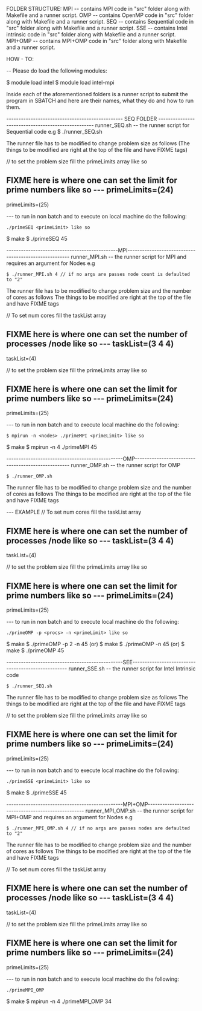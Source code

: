 
FOLDER STRUCTURE:
MPI 	-- contains MPI code in "src" folder along with Makefile and a runner script.
OMP 	-- contains OpenMP code in "src" folder along with Makefile and a runner script.
SEQ 	-- contains Sequential code in "src" folder along with Makefile and a runner script.
SSE 	-- contains Intel intrinsic code in "src" folder along with Makefile and a runner script.
MPI+OMP -- contains MPI+OMP code in "src" folder along with Makefile and a runner script.


HOW - TO:

-- Please do load the following modules:

$ module load intel
$ module load intel-mpi

Inside each of the aforementioned folders is a runner script to submit the program 
in SBATCH and here are their names, what they do and how to run them.

------------------------------------------------ SEQ FOLDER ---------------------------------------------------
runner_SEQ.sh -- the runner script for Sequential code
e.g
	$ ./runner_SEQ.sh


The runner file has to be modified to change problem size as follows
(The things to be modified are right at the top of the file and have FIXME tags)

// to set the problem size fill the primeLimits array like so 
## FIXME here is where one can set the limit for prime numbers like so --- primeLimits=(24)
primeLimits=(25)


--- to run in non batch and to execute on local machine do the following:

	./primeSEQ <primeLimit> like so

 $ make
 $ ./primeSEQ 45


----------------------------------------------MPI------------------------------------------------------
runner_MPI.sh -- the runner script for MPI and requires an argument for Nodes
e.g

	$ ./runner_MPI.sh 4 // if no args are passes node count is defaulted to "2"

The runner file has to be modified to change problem size and the number of cores as follows
The things to be modified are right at the top of the file and have FIXME tags

// To set num cores fill the taskList array
## FIXME here is where one can set the number of processes /node like so --- taskList=(3 4 4)
taskList=(4)

// to set the problem size fill the primeLimits array like so 
## FIXME here is where one can set the limit for prime numbers like so --- primeLimits=(24)
primeLimits=(25)


--- to run in non batch and to execute local machine do the following:

	$ mpirun -n <nodes> ./primeMPI <primeLimit> like so

 $ make
 $ mpirun -n 4 ./primeMPI 45


------------------------------------------------OMP---------------------------------------------------
runner_OMP.sh -- the runner script for OMP

	$ ./runner_OMP.sh

The runner file has to be modified to change problem size and the number of cores as follows
The things to be modified are right at the top of the file and have FIXME tags

--- EXAMPLE
// To set num cores fill the taskList array
## FIXME here is where one can set the number of processes /node like so --- taskList=(3 4 4)
taskList=(4)

// to set the problem size fill the primeLimits array like so 
## FIXME here is where one can set the limit for prime numbers like so --- primeLimits=(24)
primeLimits=(25)



--- to run in non batch and to execute local machine do the following:

	./primeOMP -p <procs> -n <primeLimit> like so

 $ make
 $ ./primeOMP -p 2 -n 45
	(or)
 $ make
 $ ./primeOMP -n 45
	(or)
 $ make
 $ ./primeOMP 45

------------------------------------------------SEE---------------------------------------------------
runner_SSE.sh -- the runner script for Intel Intrinsic code

	$ ./runner_SEQ.sh

The runner file has to be modified to change problem size as follows
The things to be modified are right at the top of the file and have FIXME tags

// to set the problem size fill the primeLimits array like so 
## FIXME here is where one can set the limit for prime numbers like so --- primeLimits=(24)
primeLimits=(25)

--- to run in non batch and to execute local machine do the following:

	./primeSSE <primeLimit> like so

 $ make
 $ ./primeSSE 45
 
------------------------------------------------MPI+OMP---------------------------------------------------
runner_MPI_OMP.sh -- the runner script for MPI+OMP and requires an argument for Nodes 
e.g

	$ ./runner_MPI_OMP.sh 4 // if no args are passes nodes are defaulted to "2"

The runner file has to be modified to change problem size and the number of cores as follows
The things to be modified are right at the top of the file and have FIXME tags

// To set num cores fill the taskList array
## FIXME here is where one can set the number of processes /node like so --- taskList=(3 4 4)
taskList=(4)

// to set the problem size fill the primeLimits array like so 
## FIXME here is where one can set the limit for prime numbers like so --- primeLimits=(24)
primeLimits=(25)

--- to run in non batch and to execute local machine do the following:

	./primeMPI_OMP

 $ make
 $ mpirun -n 4 ./primeMPI_OMP 34
 
